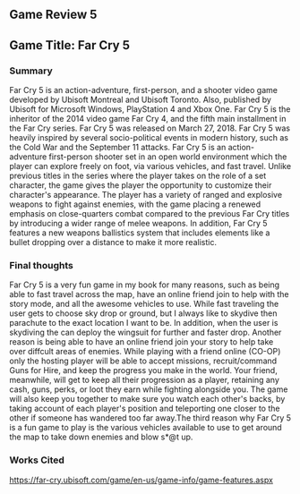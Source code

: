 ## Game Review 5

## Game Title: Far Cry 5 

### Summary
Far Cry 5 is an action-adventure, first-person, and a shooter video game developed by Ubisoft Montreal and Ubisoft Toronto. Also, published by Ubisoft for Microsoft Windows, PlayStation 4 and Xbox One. Far Cry 5 is the inheritor of the 2014 video game Far Cry 4, and the fifth main installment in the Far Cry series. Far Cry 5  was released on March 27, 2018. Far Cry 5 was heavily inspired by several socio-political events in modern history, such as the Cold War and the September 11 attacks. Far Cry 5 is an action-adventure first-person shooter set in an open world environment which the player can explore freely on foot, via various vehicles, and fast travel. Unlike previous titles in the series where the player takes on the role of a set character, the game gives the player the opportunity to customize their character's appearance. The player has a variety of ranged and explosive weapons to fight against enemies, with the game placing a renewed emphasis on close-quarters combat compared to the previous Far Cry titles by introducing a wider range of melee weapons. In addition, Far Cry 5 features a new weapons ballistics system that includes elements like a bullet dropping over a distance to make it more realistic. 

### Final thoughts
Far Cry 5 is a very fun game in my book for many reasons, such as being able to fast travel across the map, have an online friend join to help with the story mode, and all the awesome vehicles to use. While fast traveling the user gets to choose sky drop or ground, but I always like to skydive then parachute to the exact location I want to be. In addition, when the user is skydiving the can deploy the wingsuit for further and faster drop. Another reason is being able to have an online friend join your story to help take over diffcult areas of enemies. While playing with a friend online (CO-OP) only the hosting player will be able to accept missions, recruit/command Guns for Hire, and keep the progress you make in the world. Your friend, meanwhile, will get to keep all their progression as a player, retaining any cash, guns, perks, or loot they earn while fighting alongside you. The game will also keep you together to make sure you watch each other's backs, by taking account of each player's position and teleporting one closer to the other if someone has wandered too far away.The third reason why Far Cry 5 is a fun game to play is the various vehicles available to use to get around the map to take down enemies and blow s*@t up.  


### Works Cited
https://far-cry.ubisoft.com/game/en-us/game-info/game-features.aspx
